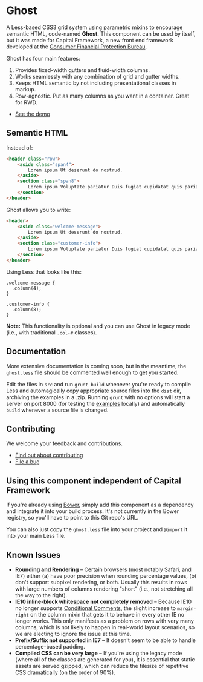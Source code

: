 # Ghost

A Less-based CSS3 grid system using parametric mixins to encourage semantic HTML, code-named **Ghost**.
This component can be used by itself, but it was made for Capital Framework, a new front end framework
developed at the [Consumer Financial Protection Bureau](http://cfpb.github.io/).

Ghost has four main features:

1. Provides fixed-width gutters and fluid-width columns.
2. Works seamlessly with any combination of grid and gutter widths.
3. Keeps HTML semantic by not including presentational classes in markup.
4. Row-agnostic. Put as many columns as you want in a container. Great for RWD.

- [See the demo](http://cfpb.github.io/cf-grid/src/examples/grid/)


## Semantic HTML

Instead of:

```html
<header class="row">
    <aside class="span4">
        Lorem ipsum Ut deserunt do nostrud. 
    </aside>
    <section class="span8">
        Lorem ipsum Voluptate pariatur Duis fugiat cupidatat quis pariatur.
    </section>
</header>
```

Ghost allows you to write:

```html
<header>
    <aside class="welcome-message">
        Lorem ipsum Ut deserunt do nostrud. 
    </aside>
    <section class="customer-info">
        Lorem ipsum Voluptate pariatur Duis fugiat cupidatat quis pariatur.
    </section>
</header>
```

Using Less that looks like this:

```less
.welcome-message {
  .column(4);
}

.customer-info {
  .column(8);
}
```

**Note:** This functionality is optional and you can use Ghost in legacy mode
(i.e., with traditional `.col-#` classes).


## Documentation

More extensive documentation is coming soon, but in the meantime, the `ghost.less` file should be
commented well enough to get you started.

Edit the files in `src` and run `grunt build` whenever you're ready to compile Less and automagically
copy appropriate source files into the `dist` dir, archiving the examples in a .zip.
Running `grunt` with no options will start a server on port 8000 (for testing the 
[examples](https://github.com/cfpb/cf-grid/tree/master/src/examples) locally)
and automatically `build` whenever a source file is changed.


## Contributing

We welcome your feedback and contributions.

- [Find out about contributing](https://github.com/cfpb/cf-grid/blob/master/CONTRIBUTING.md)
- [File a bug](https://github.com/cfpb/cf-grid/issues/new?body=%23%23%20URL%0D%0D%0D%23%23%20Actual%20Behavior%0D%0D%0D%23%23%20Expected%20Behavior%0D%0D%0D%23%23%20Steps%20to%20Reproduce%0D%0D%0D%23%23%20Screenshot&labels=bug)


## Using this component independent of Capital Framework

If you're already using [Bower](http://bower.io/), simply add this component as a dependency
and integrate it into your build process.
It's not currently in the Bower registry, so you'll have to point to this Git repo's URL.

You can also just copy the `ghost.less` file into your project and `@import` it into your main Less file.


## Known Issues

* **Rounding and Rendering** – Certain browsers (most notably Safari, and IE7) either (a) have poor precision when 
  rounding percentage values, (b) don't support subpixel rendering, or both. Usually this results in rows with 
  large numbers of columns rendering "short" (i.e., not stretching all the way to the right).
* **IE10 inline-block whitespace not completely removed** – Because IE10 no longer supports 
  [Conditional Comments](http://msdn.microsoft.com/en-us/library/ms537512(v=vs.85).aspx), the slight increase to 
  `margin-right` on the column mixin that gets it to behave in every other IE no longer works. This only manifests 
  as a problem on rows with very many columns, which is not likely to happen in real-world layout scenarios, 
  so we are electing to ignore the issue at this time.
* **Prefix/Suffix not supported in IE7** – It doesn't seem to be able to handle percentage-based padding.
* **Compiled CSS can be very large** –
  If you're using the legacy mode (where all of the classes are generated for you),
  it is essential that static assets are served gzipped,
  which can reduce the filesize of repetitive CSS dramatically (on the order of 90%).
